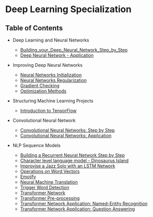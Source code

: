 # Deep Learning Specialization

## Table of Contents

- Deep Learning and Neural Networks

  - [Building_your_Deep_Neural_Network_Step_by_Step](./Building_your_Deep_Neural_Network_Step_by_Step.ipynb)
  - [Deep Neural Network - Application](./deep_neural_network_application.ipynb)

- Improving Deep Neural Networks

  - [Neural Networks Initialization](./neural_network_initialization.ipynb)
  - [Neural Networks Regularization](./neural_networks_regularization.ipynb)
  - [Gradient Checking](./Gradient_Checking.ipynb)
  - [Optimization Methods](./Optimization_methods.ipynb)

- Structuring Machine Learning Projects

  - [Introduction to TensorFlow](./Tensorflow_introduction.ipynb)

- Convolutional Neural Network

  - [Convolutional Neural Networks: Step by Step](./Convolution_model_Step_by_Step_v1.ipynb)
  - [Convolutional Neural Networks: Application](./Convolution_model_Application.ipynb)

- NLP Sequence Models
  - [Building a Recurrent Neural Network Step by Step](./Building_a_Recurrent_Neural_Network_Step_by_Step.ipynb)
  - [Character level language model - Dinosaurus Island](./Dinosaurus_Island_Character_level_language_model.ipynb)
  - [Improvise a Jazz Solo with an LSTM Network](./Improvise_a_Jazz_Solo_with_an_LSTM_Network_v4.ipynb)
  - [Operations on Word Vectors](./Operations_on_word_vectors_v2a.ipynb)
  - [Emojify](./Emoji_v3a.ipynb)
  - [Neural Machine Translation](./Neural_machine_translation_with_attention_v4a.ipynb)
  - [Trigger Word Detection](./Trigger_word_detection_v2a.ipynb)
  - [Transformer Network](./C5_W4_A1_Transformer_Subclass_v1.ipynb)
  - [Transformer Pre-processing](./Embedding_plus_Positional_encoding.ipynb)
  - [Transformer Network Application: Named-Entity Recognition](./Transformer_application_Named_Entity_Recognition.ipynb)
  - [Transformer Network Application: Question Answering](./QA_dataset.ipynb)
